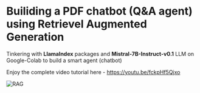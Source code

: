 # Builiding a PDF chatbot (Q&A agent) using Retrievel Augmented Generation

Tinkering with **LlamaIndex** packages and **Mistral-7B-Instruct-v0.1** LLM on Google-Colab to build a smart agent (chatbot)

Enjoy the complete video tutorial here - https://youtu.be/fckpHf5Qjxo

![RAG](https://github.com/user-attachments/assets/cd819146-8477-4a2c-911b-16ac29bfb0e3)
